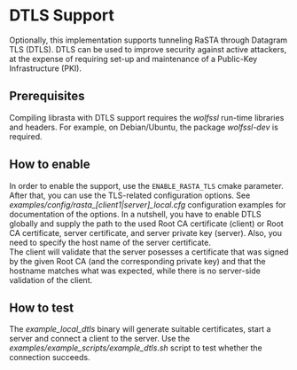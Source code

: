 # DTLS Support

Optionally, this implementation supports tunneling RaSTA through Datagram TLS (DTLS).
DTLS can be used to improve security against active attackers, at the expense of requiring set-up and maintenance of a Public-Key Infrastructure (PKI).

## Prerequisites
Compiling librasta with DTLS support requires the *wolfssl* run-time libraries and headers. For example, on Debian/Ubuntu, the package *wolfssl-dev* is required. 

## How to enable
In order to enable the support, use the `ENABLE_RASTA_TLS` cmake parameter.
After that, you can use the TLS-related configuration options.
See *examples/config/rasta_[client1|server]_local.cfg* configuration examples for documentation of the options.
In a nutshell, you have to enable DTLS globally and supply the path to the used Root CA certificate (client) or Root CA certificate, server certificate, and server private key (server).
Also, you need to specify the host name of the server certificate.  
The client will validate that the server posesses a certificate that was signed by the given Root CA (and the corresponding private key) and that the hostname matches what was expected, while there is no server-side validation of the client.

## How to test
The *example_local_dtls* binary will generate suitable certificates, start a server and connect a client to the server.
Use the *examples/example_scripts/example_dtls.sh* script to test whether the connection succeeds.